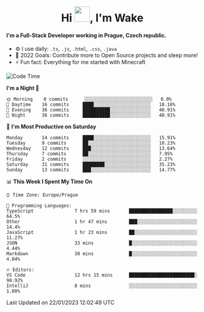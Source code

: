 <h1 align="center">Hi <img src="https://raw.githubusercontent.com/MrWakeCZ/MrWakeCZ/master/Hi.gif" width="40px" />, I'm Wake</h1>

#### I'm a Full-Stack Developer working in Prague, Czech republic.
- ⚙️ I use daily: `.ts`, `.js`, `.html`, `.css`, `.java`
- 🥅 2022 Goals: Contribute more to Open Source projects and sleep more!
- ⚡ Fun fact: Everything for me started with Minecraft

<!--START_SECTION:waka-->
![Code Time](http://img.shields.io/badge/Code%20Time-2%2C914%20hrs%202%20mins-blue)

**I'm a Night 🦉** 

```text
🌞 Morning    0 commits      ░░░░░░░░░░░░░░░░░░░░░░░░░   0.0% 
🌆 Daytime    16 commits     ████░░░░░░░░░░░░░░░░░░░░░   18.18% 
🌃 Evening    36 commits     ██████████░░░░░░░░░░░░░░░   40.91% 
🌙 Night      36 commits     ██████████░░░░░░░░░░░░░░░   40.91%

```
📅 **I'm Most Productive on Saturday** 

```text
Monday       14 commits     ████░░░░░░░░░░░░░░░░░░░░░   15.91% 
Tuesday      9 commits      ██░░░░░░░░░░░░░░░░░░░░░░░   10.23% 
Wednesday    12 commits     ███░░░░░░░░░░░░░░░░░░░░░░   13.64% 
Thursday     7 commits      ██░░░░░░░░░░░░░░░░░░░░░░░   7.95% 
Friday       2 commits      ░░░░░░░░░░░░░░░░░░░░░░░░░   2.27% 
Saturday     31 commits     ████████░░░░░░░░░░░░░░░░░   35.23% 
Sunday       13 commits     ███░░░░░░░░░░░░░░░░░░░░░░   14.77%

```


📊 **This Week I Spent My Time On** 

```text
⌚︎ Time Zone: Europe/Prague

💬 Programming Languages: 
TypeScript               7 hrs 59 mins       ████████████████░░░░░░░░░   64.5% 
Other                    1 hr 47 mins        ███░░░░░░░░░░░░░░░░░░░░░░   14.4% 
JavaScript               1 hr 23 mins        ██░░░░░░░░░░░░░░░░░░░░░░░   11.27% 
JSON                     33 mins             █░░░░░░░░░░░░░░░░░░░░░░░░   4.44% 
Markdown                 30 mins             █░░░░░░░░░░░░░░░░░░░░░░░░   4.04%

🔥 Editors: 
VS Code                  12 hrs 15 mins      ████████████████████████░   98.92% 
IntelliJ                 8 mins              ░░░░░░░░░░░░░░░░░░░░░░░░░   1.08%

```


 Last Updated on 22/01/2023 12:02:49 UTC
<!--END_SECTION:waka-->

